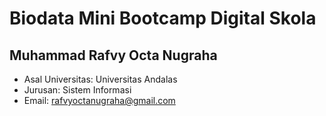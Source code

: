 # Biodata Mini Bootcamp Digital Skola

## Muhammad Rafvy Octa Nugraha
- Asal Universitas: Universitas Andalas
- Jurusan: Sistem Informasi
- Email: rafvyoctanugraha@gmail.com